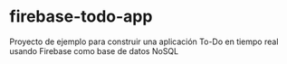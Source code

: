 # firebase-todo-app
Proyecto de ejemplo para construir una aplicación To-Do en tiempo real usando Firebase como base de datos NoSQL
